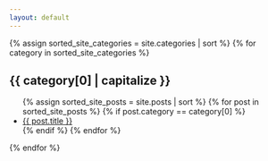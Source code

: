 ```yaml
---
layout: default
---
```


{% assign sorted_site_categories = site.categories | sort %}
{% for category in sorted_site_categories %}
<h2 class="post-list-heading"> {{ category[0] | capitalize }} </h2>
<ul>
{% assign sorted_site_posts = site.posts | sort %}
{% for post in sorted_site_posts %}
{% if post.category == category[0] %}
<li><a class="post-link" href="{{ site.baseurl }}{{ post.url }}">{{ post.title }}</a></li>
{% endif %}
{% endfor %}
</ul>
{% endfor %}
